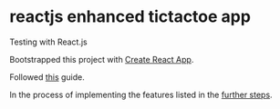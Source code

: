 # reactjs enhanced tictactoe app
 Testing with React.js
 
 Bootstrapped this project with [Create React App](https://github.com/facebookincubator/create-react-app).

 Followed [this](https://github.com/facebookincubator/create-react-app/blob/master/packages/react-scripts/template/README.md) guide.
 
 In the process of implementing the features listed in the [further steps](https://beta.reactjs.org/learn/tutorial-tic-tac-toe).
